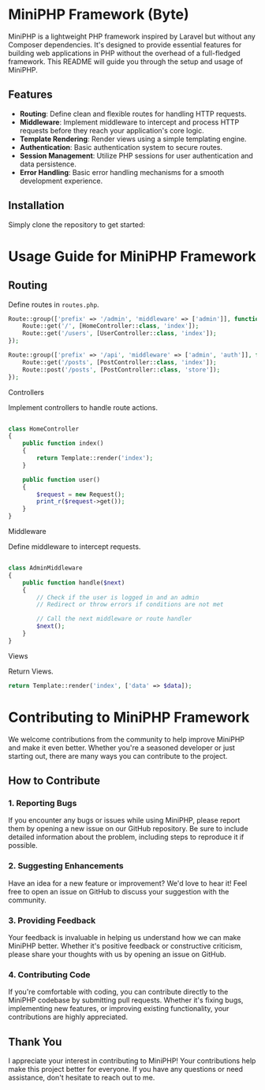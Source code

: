 # MiniPHP Framework (Byte)

MiniPHP is a lightweight PHP framework inspired by Laravel but without any Composer dependencies. It's designed to provide essential features for building web applications in PHP without the overhead of a full-fledged framework. This README will guide you through the setup and usage of MiniPHP.

## Features

- **Routing**: Define clean and flexible routes for handling HTTP requests.
- **Middleware**: Implement middleware to intercept and process HTTP requests before they reach your application's core logic.
- **Template Rendering**: Render views using a simple templating engine.
- **Authentication**: Basic authentication system to secure routes.
- **Session Management**: Utilize PHP sessions for user authentication and data persistence.
- **Error Handling**: Basic error handling mechanisms for a smooth development experience.

## Installation

Simply clone the repository to get started:



# Usage Guide for MiniPHP Framework

## Routing
Define routes in `routes.php`.

```php
Route::group(['prefix' => '/admin', 'middleware' => ['admin']], function () {
    Route::get('/', [HomeController::class, 'index']);
    Route::get('/users', [UserController::class, 'index']);
});

Route::group(['prefix' => '/api', 'middleware' => ['admin', 'auth']], function () {
    Route::get('/posts', [PostController::class, 'index']);
    Route::post('/posts', [PostController::class, 'store']);
});

```

Controllers

Implement controllers to handle route actions.

```php

class HomeController
{
    public function index()
    {
        return Template::render('index');
    }

    public function user()
    {
        $request = new Request();
        print_r($request->get());
    }
}

```


Middleware

Define middleware to intercept requests.

```php

class AdminMiddleware
{
    public function handle($next)
    {
        // Check if the user is logged in and an admin
        // Redirect or throw errors if conditions are not met

        // Call the next middleware or route handler
        $next();
    }
}


```

Views

Return Views.

```php
return Template::render('index', ['data' => $data]);
```

# Contributing to MiniPHP Framework

We welcome contributions from the community to help improve MiniPHP and make it even better. Whether you're a seasoned developer or just starting out, there are many ways you can contribute to the project.

## How to Contribute

### 1. Reporting Bugs

If you encounter any bugs or issues while using MiniPHP, please report them by opening a new issue on our GitHub repository. Be sure to include detailed information about the problem, including steps to reproduce it if possible.

### 2. Suggesting Enhancements

Have an idea for a new feature or improvement? We'd love to hear it! Feel free to open an issue on GitHub to discuss your suggestion with the community.

### 3. Providing Feedback

Your feedback is invaluable in helping us understand how we can make MiniPHP better. Whether it's positive feedback or constructive criticism, please share your thoughts with us by opening an issue on GitHub.

### 4. Contributing Code

If you're comfortable with coding, you can contribute directly to the MiniPHP codebase by submitting pull requests. Whether it's fixing bugs, implementing new features, or improving existing functionality, your contributions are highly appreciated.

## Thank You

I appreciate your interest in contributing to MiniPHP! Your contributions help make this project better for everyone. If you have any questions or need assistance, don't hesitate to reach out to me.

